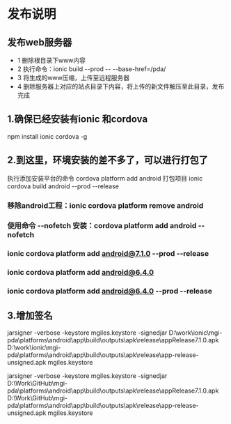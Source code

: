 
# 发布说明

## 发布web服务器

- 1 删除根目录下www内容
- 2 执行命令：ionic build --prod -- --base-href=/pda/
- 3 将生成的www压缩，上传至远程服务器
- 4 删除服务器上对应的站点目录下内容，将上传的新文件解压至此目录，发布完成

## 1.确保已经安装有ionic 和cordova

npm install ionic cordova -g

## 2.到这里，环境安装的差不多了，可以进行打包了

执行添加安装平台的命令
cordova platform add android
打包项目
ionic cordova build android --prod --release

### 移除android工程：ionic cordova platform remove android

### 使用命令 --nofetch 安装：cordova platform add android --nofetch

### ionic cordova platform add android@7.1.0 --prod --release

### ionic cordova platform add android@6.4.0

### ionic cordova platform add android@6.4.0 --prod --release

## 3.增加签名

jarsigner -verbose -keystore mgiles.keystore -signedjar D:\work\ionic\mgi-pda\platforms\android\app\build\outputs\apk\release\appRelease7.1.0.apk D:\work\ionic\mgi-pda\platforms\android\app\build\outputs\apk\release\app-release-unsigned.apk mgiles.keystore

jarsigner -verbose -keystore mgiles.keystore -signedjar D:\Work\GitHub\mgi-pda\platforms\android\app\build\outputs\apk\release\appRelease7.1.0.apk D:\Work\GitHub\mgi-pda\platforms\android\app\build\outputs\apk\release\app-release-unsigned.apk mgiles.keystore
